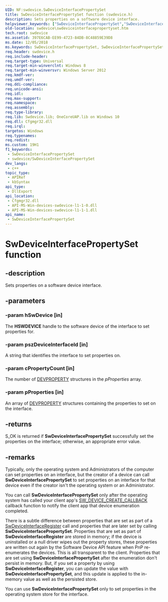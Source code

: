 ```yaml
---
UID: NF:swdevice.SwDeviceInterfacePropertySet
title: SwDeviceInterfacePropertySet function (swdevice.h)
description: Sets properties on a software device interface.
helpviewer_keywords: ["SwDeviceInterfacePropertySet","SwDeviceInterfacePropertySet function","swdevice.swdeviceinterfacepropertyset","swdevice/SwDeviceInterfacePropertySet"]
old-location: swdevice\swdeviceinterfacepropertyset.htm
tech.root: swdevice
ms.assetid: 397E6CAB-EE99-4723-84DB-8C48859E39D8
ms.date: 12/05/2018
ms.keywords: SwDeviceInterfacePropertySet, SwDeviceInterfacePropertySet function, swdevice.swdeviceinterfacepropertyset, swdevice/SwDeviceInterfacePropertySet
req.header: swdevice.h
req.include-header: 
req.target-type: Universal
req.target-min-winverclnt: Windows 8
req.target-min-winversvr: Windows Server 2012
req.kmdf-ver: 
req.umdf-ver: 
req.ddi-compliance: 
req.unicode-ansi: 
req.idl: 
req.max-support: 
req.namespace: 
req.assembly: 
req.type-library: 
req.lib: Swdevice.lib; OneCoreUAP.lib on Windows 10
req.dll: Cfgmgr32.dll
req.irql: 
targetos: Windows
req.typenames: 
req.redist: 
ms.custom: 19H1
f1_keywords:
 - SwDeviceInterfacePropertySet
 - swdevice/SwDeviceInterfacePropertySet
dev_langs:
 - c++
topic_type:
 - APIRef
 - kbSyntax
api_type:
 - DllExport
api_location:
 - Cfgmgr32.dll
 - API-MS-Win-devices-swdevice-l1-1-0.dll
 - API-MS-Win-devices-swdevice-l1-1-1.dll
api_name:
 - SwDeviceInterfacePropertySet
---
```


# SwDeviceInterfacePropertySet function


## -description

Sets properties on a software device interface.

## -parameters

### -param hSwDevice [in]

The <b>HSWDEVICE</b> handle to the software device of the interface to set properties for.

### -param pszDeviceInterfaceId [in]

A string that identifies the interface to set properties on.

### -param cPropertyCount [in]

The number of <a href="/previous-versions/windows/hardware/drivers/dn315030(v=vs.85)">DEVPROPERTY</a> structures in the <i>pProperties</i> array.

### -param pProperties [in]

An array of <a href="/previous-versions/windows/hardware/drivers/dn315030(v=vs.85)">DEVPROPERTY</a> structures containing the properties to set on the interface.

## -returns

S_OK is returned if <b>SwDeviceInterfacePropertySet</b> successfully set the properties on the interface; otherwise, an appropriate error value.

## -remarks

Typically, only the operating system and Administrators of the computer can set properties on an interface, but the creator of a device can call <b>SwDeviceInterfacePropertySet</b> to set properties on an interface for that device even if the creator isn't the operating system or an Administrator.

You can call <b>SwDeviceInterfacePropertySet</b> only after the operating system has called your client app's <a href="/windows/desktop/api/swdevice/nc-swdevice-sw_device_create_callback">SW_DEVICE_CREATE_CALLBACK</a> callback function to notify the client app that device enumeration completed.

There is a subtle difference between properties that are set as part of a <a href="/windows/desktop/api/swdevice/nf-swdevice-swdeviceinterfaceregister">SwDeviceInterfaceRegister</a> call and properties that are later set by calling <b>SwDeviceInterfacePropertySet</b>.  Properties that are set as part of <b>SwDeviceInterfaceRegister</b> are stored in memory; if the device is uninstalled or a null driver wipes out the property stores, these properties are written out again by the Software Device API feature when PnP re-enumerates the devices.  This is all transparent to the client.  Properties that are set using <b>SwDeviceInterfacePropertySet</b> after the enumeration don't persist in memory.  But, if you set a property by using <b>SwDeviceInterfaceRegister</b>, you can update the value with <b>SwDeviceInterfacePropertySet</b>, and this update is applied to the in-memory value as well as the persisted store.

You can use <b>SwDeviceInterfacePropertySet</b> only to set properties in the operating system store for the interface.